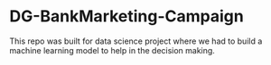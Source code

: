 # DG-BankMarketing-Campaign
This repo was built for data science project where we had to build a machine learning model to help in the decision making.
